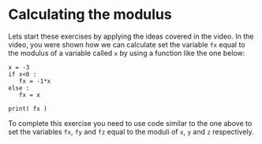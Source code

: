 # Calculating the modulus

Lets start these exercises by applying the ideas covered in the video.  In the video, you were shown how we can calculate set the variable `fx` equal to the modulus of a variable called `x` by using a function like the one below:

````
x = -3
if x<0 :
   fx = -1*x
else :
   fx = x

print( fx )
````

To complete this exercise you need to use code similar to the one above to set the variables `fx`, `fy` and `fz` equal to the moduli of `x`, `y` and `z` respectively.
